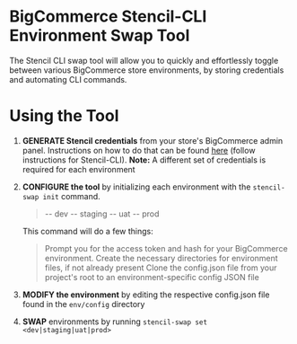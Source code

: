 # BigCommerce Stencil-CLI Environment Swap Tool

The Stencil CLI swap tool will allow you to quickly and effortlessly toggle between various BigCommerce store environments, by storing credentials and automating CLI commands.

# Using the Tool

1. **GENERATE Stencil credentials** from your store's BigCommerce admin panel. Instructions on how to do that can be found [here](https://support.bigcommerce.com/s/article/Store-API-Accounts?language=en_US) (follow instructions for Stencil-CLI).
   **Note:** A different set of credentials is required for each environment

2. **CONFIGURE the tool** by initializing each environment with the `stencil-swap init` command.
   > -- dev
   > -- staging
   > -- uat
   > -- prod

   This command will do a few things:
    > Prompt you for the access token and hash for your BigCommerce environment.
    > Create the necessary directories for environment files, if not already present
    > Clone the config.json file from your project's root to an environment-specific config JSON file

3. **MODIFY the environment** by editing the respective config.json file found in the `env/config` directory

4. **SWAP** environments by running `stencil-swap set <dev|staging|uat|prod>`
